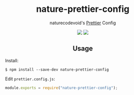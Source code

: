 <h1 align="center">nature-prettier-config</h1>

<p align="center">naturecodevoid's <a href="https://prettier.io/">Prettier</a> Config

<p align="center"><a href="https://github.com/naturecodevoid/nature-prettier-config/blob/master/LICENSE"><img src="https://img.shields.io/github/license/naturecodevoid/nature-prettier-config?style=flat-square"></a> <a href="https://www.npmjs.com/package/nature-prettier-config"><img src="https://img.shields.io/npm/v/nature-prettier-config?style=flat-square"></a></p>

<h2 align="center">Usage</h2>

Install:

```shell
$ npm install --save-dev nature-prettier-config
```

Edit `prettier.config.js`:

```javascript
module.exports = require("nature-prettier-config");
```
